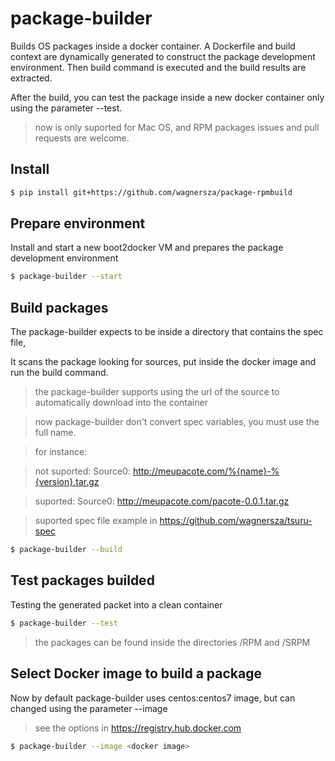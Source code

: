 # package-builder

Builds OS packages inside a docker container. A Dockerfile and build context are dynamically generated to construct the package development environment. Then build command is executed and the build results are extracted.

After the build, you can test the package inside a new docker container only using the parameter --test.

> now is only suported for Mac OS, and RPM packages
issues and pull requests are welcome.

## Install

```bash
$ pip install git+https://github.com/wagnersza/package-rpmbuild
```
## Prepare environment

Install and start a new boot2docker VM and prepares the package development environment

```bash
$ package-builder --start
```

## Build packages

The package-builder expects to be inside a directory that contains the spec file, 

It scans the package looking for sources, put inside the docker image and run the build command.

> the package-builder supports using the url of the source to automatically download into the container

> now package-builder don't convert spec variables, you must use the full name.

> for instance:

> not suported: Source0: http://meupacote.com/%{name}-%{version}.tar.gz

> suported: Source0: http://meupacote.com/pacote-0.0.1.tar.gz

> suported spec file example in https://github.com/wagnersza/tsuru-spec

```bash
$ package-builder --build
```

## Test packages builded

Testing the generated packet into a clean container

```bash
$ package-builder --test
```

> the packages can be found inside the directories /RPM and /SRPM

## Select Docker image to build a package

Now by default package-builder uses centos:centos7 image, but can changed using the parameter --image

> see the options in https://registry.hub.docker.com

```bash
$ package-builder --image <docker image>
```
